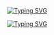 <a href="https://git.io/typing-svg"><img src="https://readme-typing-svg.demolab.com?font=Dancing+Script&size=40&pause=2000&color=544177&background=D4CCDD00&width=500&height=60&lines=Hi%2C;I'm+Gulnaz+" alt="Typing SVG" /></a>

<a href="https://git.io/typing-svg"><img src="https://readme-typing-svg.demolab.com?font=Dancing+Script&size=30&pause=2000&color=9674D4&background=D4CCDD00&width=435&lines=Beginner+Java+Developer+from+Russia+" alt="Typing SVG" /></a>
